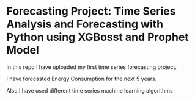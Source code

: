# Forecasting Project: Time Series Analysis and Forecasting with Python using XGBosst and Prophet Model

In this repo I have uploaded my first time series forecasting project. 

I have forecasted Energy Consumption for the next 5 years.

Also I have used different time series machine learning algorithms